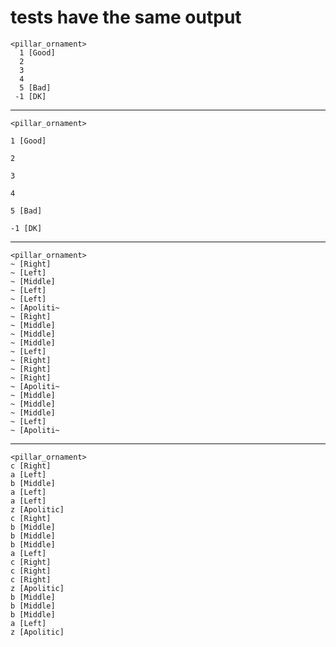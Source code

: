 # tests have the same output

    <pillar_ornament>
      1 [Good]
      2       
      3       
      4       
      5 [Bad] 
     -1 [DK]  

---

    <pillar_ornament>
                                                                                                1 [Good]
                                                                                                2       
                                                                                                3       
                                                                                                4       
                                                                                                5 [Bad] 
                                                                                               -1 [DK]  

---

    <pillar_ornament>
    ~ [Right] 
    ~ [Left]  
    ~ [Middle]
    ~ [Left]  
    ~ [Left]  
    ~ [Apoliti~
    ~ [Right] 
    ~ [Middle]
    ~ [Middle]
    ~ [Middle]
    ~ [Left]  
    ~ [Right] 
    ~ [Right] 
    ~ [Right] 
    ~ [Apoliti~
    ~ [Middle]
    ~ [Middle]
    ~ [Middle]
    ~ [Left]  
    ~ [Apoliti~

---

    <pillar_ornament>
    c [Right]                                                                                           
    a [Left]                                                                                            
    b [Middle]                                                                                          
    a [Left]                                                                                            
    a [Left]                                                                                            
    z [Apolitic]                                                                                        
    c [Right]                                                                                           
    b [Middle]                                                                                          
    b [Middle]                                                                                          
    b [Middle]                                                                                          
    a [Left]                                                                                            
    c [Right]                                                                                           
    c [Right]                                                                                           
    c [Right]                                                                                           
    z [Apolitic]                                                                                        
    b [Middle]                                                                                          
    b [Middle]                                                                                          
    b [Middle]                                                                                          
    a [Left]                                                                                            
    z [Apolitic]                                                                                        

